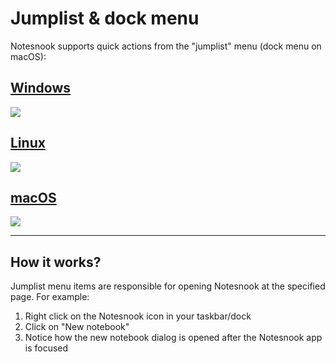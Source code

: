 # Jumplist & dock menu

Notesnook supports quick actions from the "jumplist" menu (dock menu on macOS):

## [Windows](#/tab/windows)

![](/static/desktop-integration/jumplist-menu-windows.png)

## [Linux](#/tab/linux)

![](/static/desktop-integration/jumplist-menu-linux.png)

## [macOS](#/tab/macos)

![](/static/desktop-integration/dock-menu-macos.png)

---

## How it works?

Jumplist menu items are responsible for opening Notesnook at the specified page. For example:

1. Right click on the Notesnook icon in your taskbar/dock
2. Click on "New notebook"
3. Notice how the new notebook dialog is opened after the Notesnook app is focused
